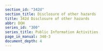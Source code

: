 ```yaml
---
section_id: "342d"
section_title: Disclosure of other hazards
title: 342d Disclosure of other hazards
abbr: DOH
series_id: "300"
series_title: Public Information Activities
page_in_manual: 340-3
document_depth: 4
---
```

